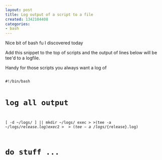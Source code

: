 ```yaml
---
layout: post
title: Log output of a script to a file
created: 1342104408
categories:
- bash
---
```

Nice bit of bash fu I discovered today

Add this snippet to the top of scripts and the output of lines below will be tee'd to a logfile.

Handy for those scripts you always want a log of


<code>
#!/bin/bash

# log all output
[ -d ~/logs/ ] || mkdir ~/logs/
exec > >(tee -a ~/logs/${release}.log)
exec 2> >(tee -a ~/logs/${release}.log)

# do stuff ...
</code>
